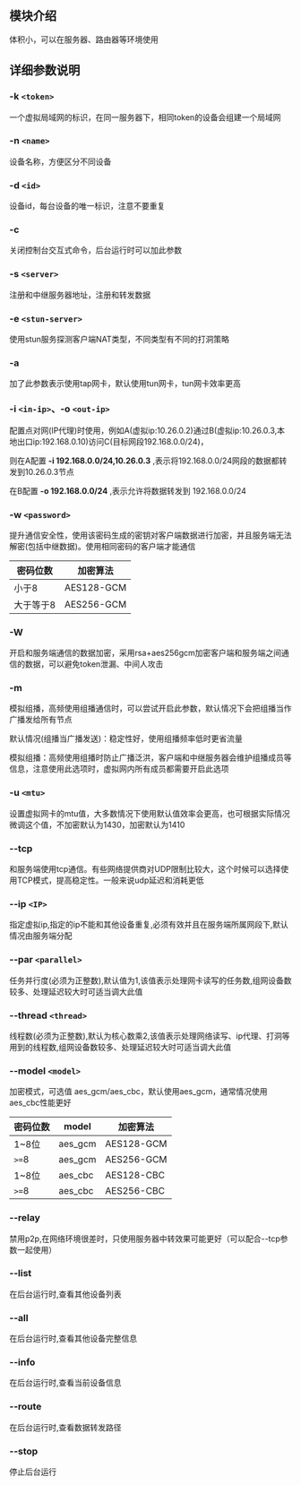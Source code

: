 ## 模块介绍
体积小，可以在服务器、路由器等环境使用
## 详细参数说明
### -k `<token>`
一个虚拟局域网的标识，在同一服务器下，相同token的设备会组建一个局域网
### -n `<name>`
设备名称，方便区分不同设备
### -d `<id>`
设备id，每台设备的唯一标识，注意不要重复
### -c
关闭控制台交互式命令，后台运行时可以加此参数
### -s `<server>`
注册和中继服务器地址，注册和转发数据
### -e `<stun-server>`
使用stun服务探测客户端NAT类型，不同类型有不同的打洞策略
### -a
加了此参数表示使用tap网卡，默认使用tun网卡，tun网卡效率更高
### -i `<in-ip>`、-o  `<out-ip>`

配置点对网(IP代理)时使用，例如A(虚拟ip:10.26.0.2)通过B(虚拟ip:10.26.0.3,本地出口ip:192.168.0.10)访问C(目标网段192.168.0.0/24)，

则在A配置 **-i 192.168.0.0/24,10.26.0.3** ,表示将192.168.0.0/24网段的数据都转发到10.26.0.3节点

在B配置 **-o 192.168.0.0/24**  ,表示允许将数据转发到 192.168.0.0/24

### -w `<password>`

提升通信安全性，使用该密码生成的密钥对客户端数据进行加密，并且服务端无法解密(包括中继数据)。使用相同密码的客户端才能通信

| 密码位数     | 加密算法   |  
|---------|-------| 
| 小于8 | AES128-GCM     
| 大于等于8 | AES256-GCM     | 

### -W
开启和服务端通信的数据加密，采用rsa+aes256gcm加密客户端和服务端之间通信的数据，可以避免token泄漏、中间人攻击
### -m
模拟组播，高频使用组播通信时，可以尝试开启此参数，默认情况下会把组播当作广播发给所有节点

默认情况(组播当广播发送)：稳定性好，使用组播频率低时更省流量

模拟组播：高频使用组播时防止广播泛洪，客户端和中继服务器会维护组播成员等信息，注意使用此选项时，虚拟网内所有成员都需要开启此选项

### -u `<mtu>`

设置虚拟网卡的mtu值，大多数情况下使用默认值效率会更高，也可根据实际情况微调这个值，不加密默认为1430，加密默认为1410

###  --tcp
和服务端使用tcp通信。有些网络提供商对UDP限制比较大，这个时候可以选择使用TCP模式，提高稳定性。一般来说udp延迟和消耗更低
### --ip `<IP>`
指定虚拟ip,指定的ip不能和其他设备重复,必须有效并且在服务端所属网段下,默认情况由服务端分配
### --par `<parallel>`
任务并行度(必须为正整数),默认值为1,该值表示处理网卡读写的任务数,组网设备数较多、处理延迟较大时可适当调大此值
### --thread `<thread>`
线程数(必须为正整数),默认为核心数乘2,该值表示处理网络读写、ip代理、打洞等用到的线程数,组网设备数较多、处理延迟较大时可适当调大此值
### --model `<model>`
加密模式，可选值 aes_gcm/aes_cbc，默认使用aes_gcm，通常情况使用aes_cbc性能更好

| 密码位数  | model  | 加密算法       |  
|-------|--------|------------|
| 1~8位  |   aes_gcm     | AES128-GCM |
| `>=`8 |   aes_gcm     | AES256-GCM |
| 1~8位  |   aes_cbc     | AES128-CBC |
| `>=`8 |   aes_cbc     | AES256-CBC |

### --relay
禁用p2p,在网络环境很差时，只使用服务器中转效果可能更好（可以配合--tcp参数一起使用）
### --list
在后台运行时,查看其他设备列表
### --all
在后台运行时,查看其他设备完整信息
### --info
在后台运行时,查看当前设备信息
### --route 
在后台运行时,查看数据转发路径
### --stop
停止后台运行

